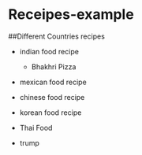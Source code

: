 # Receipes-example

##Different Countries recipes

- indian food recipe
    - Bhakhri Pizza
- mexican food recipe
- chinese food recipe
- korean food recipe
- Thai Food

- trump
